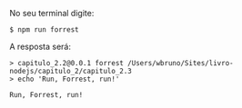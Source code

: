 No seu terminal digite:

```
$ npm run forrest
```

A resposta será:
```
> capitulo_2.2@0.0.1 forrest /Users/wbruno/Sites/livro-nodejs/capitulo_2/capitulo_2.3
> echo 'Run, Forrest, run!'

Run, Forrest, run!
```
